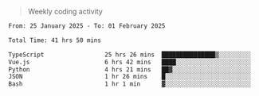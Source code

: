 > Weekly coding activity
<!--START_SECTION:waka-->

```txt
From: 25 January 2025 - To: 01 February 2025

Total Time: 41 hrs 50 mins

TypeScript                 25 hrs 26 mins  ███████████████▒░░░░░░░░░   60.81 %
Vue.js                     6 hrs 42 mins   ████░░░░░░░░░░░░░░░░░░░░░   16.02 %
Python                     4 hrs 21 mins   ██▓░░░░░░░░░░░░░░░░░░░░░░   10.40 %
JSON                       1 hr 26 mins    █░░░░░░░░░░░░░░░░░░░░░░░░   03.45 %
Bash                       1 hr 1 min      ▓░░░░░░░░░░░░░░░░░░░░░░░░   02.46 %
```

<!--END_SECTION:waka-->
